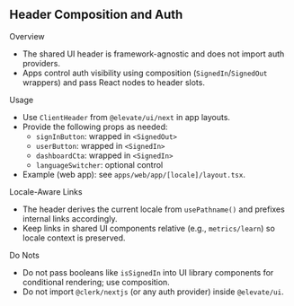 ## Header Composition and Auth

Overview

- The shared UI header is framework-agnostic and does not import auth providers.
- Apps control auth visibility using composition (`SignedIn`/`SignedOut` wrappers) and pass React nodes to header slots.

Usage

- Use `ClientHeader` from `@elevate/ui/next` in app layouts.
- Provide the following props as needed:
  - `signInButton`: wrapped in `<SignedOut>`
  - `userButton`: wrapped in `<SignedIn>`
  - `dashboardCta`: wrapped in `<SignedIn>`
  - `languageSwitcher`: optional control
- Example (web app): see `apps/web/app/[locale]/layout.tsx`.

Locale-Aware Links

- The header derives the current locale from `usePathname()` and prefixes internal links accordingly.
- Keep links in shared UI components relative (e.g., `metrics/learn`) so locale context is preserved.

Do Nots

- Do not pass booleans like `isSignedIn` into UI library components for conditional rendering; use composition.
- Do not import `@clerk/nextjs` (or any auth provider) inside `@elevate/ui`.
